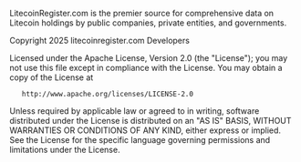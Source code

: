 
LitecoinRegister.com is the premier source for comprehensive data on Litecoin holdings by public companies, private entities, and governments. 

   Copyright 2025 litecoinregister.com Developers

   Licensed under the Apache License, Version 2.0 (the "License");
   you may not use this file except in compliance with the License.
   You may obtain a copy of the License at

       http://www.apache.org/licenses/LICENSE-2.0

   Unless required by applicable law or agreed to in writing, software
   distributed under the License is distributed on an "AS IS" BASIS,
   WITHOUT WARRANTIES OR CONDITIONS OF ANY KIND, either express or implied.
   See the License for the specific language governing permissions and
   limitations under the License.

<!--<p>Our data has been featured in articles by Investopedia, River, Investing News, Seeking Alpha, CriptoNoticias, Blocktrainer, CCN, CoinDesk, Yahoo Finance, BizNews, The Street, RBC, Bitcoin Magazine, and The New York Times.</p> -->
